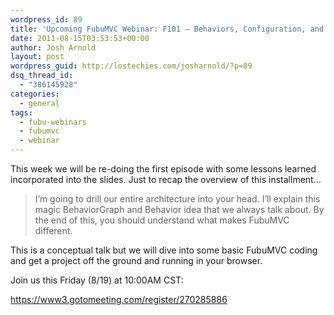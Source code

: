 ```yaml
---
wordpress_id: 89
title: 'Upcoming FubuMVC Webinar: F101 – Behaviors, Configuration, and Runtime'
date: 2011-08-15T03:53:53+00:00
author: Josh Arnold
layout: post
wordpress_guid: http://lostechies.com/josharnold/?p=89
dsq_thread_id:
  - "386145928"
categories:
  - general
tags:
  - fubu-webinars
  - fubumvc
  - webinar
---
```

This week we will be re-doing the first episode with some lessons learned incorporated into the slides. Just to recap the overview of this installment&#8230;

> I’m going to drill our entire architecture into your head. I’ll explain this magic BehaviorGraph and Behavior idea that we always talk about. By the end of this, you should understand what makes FubuMVC different.

This is a conceptual talk but we will dive into some basic FubuMVC coding and get a project off the ground and running in your browser.

Join us this Friday (8/19) at 10:00AM CST:
  
<https://www3.gotomeeting.com/register/270285886>